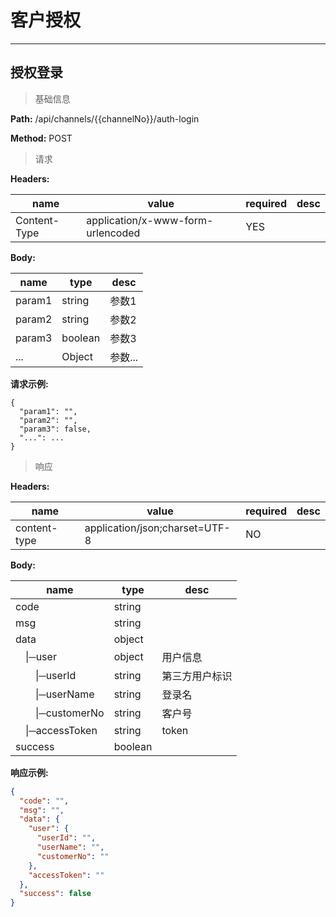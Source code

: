 # 客户授权

---

## 授权登录

> 基础信息

**Path:** /api/channels/{{channelNo}}/auth-login

**Method:** POST

> 请求

**Headers:**

| name         | value                             | required | desc |
|--------------|-----------------------------------|----------|------|
| Content-Type | application/x-www-form-urlencoded | YES      |      |

**Body:**

| name   | type    | desc  |
|--------|---------|-------|
| param1 | string  | 参数1   |
| param2 | string  | 参数2   |
| param3 | boolean | 参数3   |
| ...    | Object  | 参数... |

**请求示例:**

```
{
  "param1": "",
  "param2": "",
  "param3": false,
  "...": ...
}
```

> 响应

**Headers:**

| name         | value                          | required | desc |
|--------------|--------------------------------|----------|------|
| content-type | application/json;charset=UTF-8 | NO       |      |

**Body:**

| name                                      | type    | desc    |
|-------------------------------------------|---------|---------|
| code                                      | string  |         |
| msg                                       | string  |         |
| data                                      | object  |         |
| &ensp;&ensp;&#124;─user                   | object  | 用户信息    |
| &ensp;&ensp;&ensp;&ensp;&#124;─userId     | string  | 第三方用户标识 |
| &ensp;&ensp;&ensp;&ensp;&#124;─userName   | string  | 登录名     |
| &ensp;&ensp;&ensp;&ensp;&#124;─customerNo | string  | 客户号     |
| &ensp;&ensp;&#124;─accessToken            | string  | token   |
| success                                   | boolean |         |

**响应示例:**

```json
{
  "code": "",
  "msg": "",
  "data": {
    "user": {
      "userId": "",
      "userName": "",
      "customerNo": ""
    },
    "accessToken": ""
  },
  "success": false
}
```
